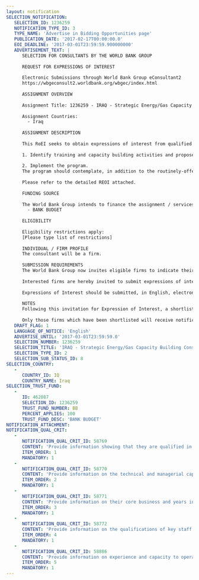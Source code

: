 ```yaml
---
layout: notification
SELECTION_NOTIFICATION: 
   SELECTION_ID: 1236259
   NOTIFICATION_TYPE_ID: 3
   TYPE_NAME: 'Advertise in Bidding Opportunities page'
   PUBLICATION_DATE: '2017-02-17T00:00:00.0'
   EOI_DEADLINE: '2017-03-01T23:59:59.900000000'
   ADVERTISEMENT_TEXT: |
      SELECTION FOR CONSULTANTS BY THE WORLD BANK GROUP
      
      REQUEST FOR EXPRESSIONS OF INTEREST
      
      Electronic Submissions through World Bank Group eConsultant2
      https://wbgeconsult2.worldbank.org/wbgec/index.html
      
      ASSIGNMENT OVERVIEW
      
      Assignment Title: 1236259 - IRAQ - Strategic Energy/Gas Capacity Building Consultant
      
      Assignment Countries:
        - Iraq
      
      ASSIGNMENT DESCRIPTION
      
      This RoEI seeks to obtain expressions of interest from qualified institutions to provide the following services for Component II (Capacity Building):
      
      1. Identify training and capacity building activities and propose a prioritized 6-9 month program for implementation,
      
      2. Implement the program.
      The program should contemplate, in addition to the routinely-offered web-based and in person training courses, any of the following non-exhaustive activities: i) case study workshops and on-the-job training arrangements, ii) access to repositories of information and resources (e.g., publications, databases, libraries and membership websites), iii) site visits (e.g., international energy institutions, academic and energy research organizations, natural gas facilities and infrastructure), and iv) access to free or minimum cost short term secondment opportunities with industry organizations outside Iraq. 
      
      Please refer to the detailed REOI attached.
      
      FUNDING SOURCE
      
      The World Bank Group intends to finance the assignment / services described below under the following:
        - BANK BUDGET
      
      ELIGIBILITY
      
      Eligibility restrictions apply:
      [Please type list of restrictions]
      
      INDIVIDUAL / FIRM PROFILE
      The consultant will be a firm. 
      
      SUBMISSION REQUIREMENTS
      The World Bank Group now invites eligible firms to indicate their interest in providing the services.  Interested firms must provide information indicating that they are qualified to perform the services (brochures, description of similar assignments, experience in similar conditions, availability of appropriate skills among staff, etc. for firms; CV and cover letter for individuals).  Please note that the total size of all attachments should be less than 5MB.  Consultants may associate to enhance their qualifications.
      
      Interested firms are hereby invited to submit expressions of interest.
      
      Expressions of Interest should be submitted, in English, electronically through World Bank Group eConsultant2 (https://wbgeconsult2.worldbank.org/wbgec/index.html)
      
      NOTES
      Following this invitation for Expression of Interest, a shortlist of qualified firms will be formally invited to submit proposals. Shortlisting and selection will be subject to the availability of funding.
      
      Only those firms which have been shortlisted will receive notification. No debrief will be provided to firms which have not been shortlisted.
   DRAFT_FLAG: 1
   LANGUAGE_OF_NOTICE: 'English'
   ADVERTISE_UNTIL: '2017-03-01T23:59:59.0'
   SELECTION_NUMBER: 1236259
   SELECTION_TITLE: 'IRAQ - Strategic Energy/Gas Capacity Building Consultant'
   SELECTION_TYPE_ID: 2
   SELECTION_SUB_STATUS_ID: 8
SELECTION_COUNTRY: 
   - 
      COUNTRY_ID: IQ
      COUNTRY_NAME: Iraq
SELECTION_TRUST_FUND: 
   - 
      ID: 462087
      SELECTION_ID: 1236259
      TRUST_FUND_NUMBER: BB
      PERCENT_APPLIES: 100
      TRUST_FUND_DESC: 'BANK BUDGET'
NOTIFICATION_ATTACHMENT: 
NOTIFICATION_QUAL_CRIT: 
   - 
      NOTIFICATION_QUAL_CRIT_ID: 58769
      CONTENT: 'Provide information showing that they are qualified in the field of the assignment.'
      ITEM_ORDER: 1
      MANDATORY: 1
   - 
      NOTIFICATION_QUAL_CRIT_ID: 58770
      CONTENT: 'Provide information on the technical and managerial capabilities of the firm.'
      ITEM_ORDER: 2
      MANDATORY: 1
   - 
      NOTIFICATION_QUAL_CRIT_ID: 58771
      CONTENT: 'Provide information on their core business and years in business.'
      ITEM_ORDER: 3
      MANDATORY: 1
   - 
      NOTIFICATION_QUAL_CRIT_ID: 58772
      CONTENT: 'Provide information on the qualifications of key staff.'
      ITEM_ORDER: 4
      MANDATORY: 1
   - 
      NOTIFICATION_QUAL_CRIT_ID: 58886
      CONTENT: 'Provide information on experience and capacity to operate in conflict and post conflict environments.'
      ITEM_ORDER: 5
      MANDATORY: 1
---
```

